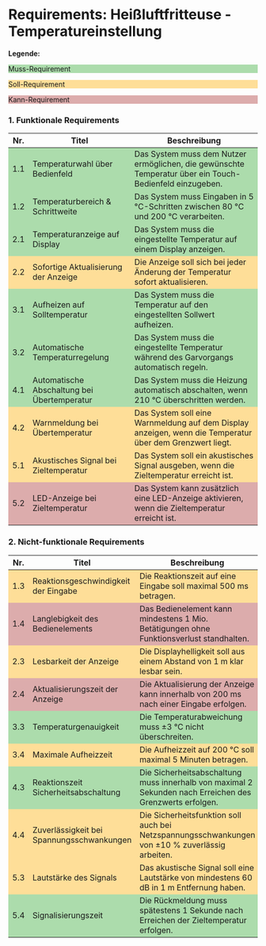 <style>
  .muss {
    background-color: rgba(51, 170, 51, .4)
  }
</style>
<style>
  .soll {
    background-color: rgba(255, 174, 0, 0.4);
  }
</style>
<style>
  .kann {
    background-color: rgba(170, 51, 51, 0.4);
  }
</style>

# Requirements: Heißluftfritteuse - Temperatureinstellung

**Legende:** <p class="muss">Muss-Requirement<p> <p class="soll">Soll-Requirement<p> <p class="kann">Kann-Requirement<p>

### 1. Funktionale Requirements

<table>
  <thead>
    <tr>
      <th>Nr.</th>
      <th>Titel</th>
      <th>Beschreibung</th>
    </tr>
  </thead>
  <tbody>
    <tr class="muss">
      <td>1.1</td>
      <td>Temperaturwahl über Bedienfeld</td>
      <td>Das System muss dem Nutzer ermöglichen, die gewünschte Temperatur über ein Touch-Bedienfeld einzugeben.</td>
    </tr>
    <tr class="muss">
      <td>1.2</td>
      <td>Temperaturbereich & Schrittweite</td>
      <td>Das System muss Eingaben in 5 °C-Schritten zwischen 80 °C und 200 °C verarbeiten.</td>
    </tr>
    <tr class="muss">
      <td>2.1</td>
      <td>Temperaturanzeige auf Display</td>
      <td>Das System muss die eingestellte Temperatur auf einem Display anzeigen.</td>
    </tr>
    <tr class="soll">
      <td>2.2</td>
      <td>Sofortige Aktualisierung der Anzeige</td>
      <td>Die Anzeige soll sich bei jeder Änderung der Temperatur sofort aktualisieren.</td>
    </tr>
    <tr class="muss">
      <td>3.1</td>
      <td>Aufheizen auf Solltemperatur</td>
      <td>Das System muss die Temperatur auf den eingestellten Sollwert aufheizen.</td>
    </tr>
    <tr class="muss">
      <td>3.2</td>
      <td>Automatische Temperaturregelung</td>
      <td>Das System muss die eingestellte Temperatur während des Garvorgangs automatisch regeln.</td>
    </tr>
    <tr class="muss">
      <td>4.1</td>
      <td>Automatische Abschaltung bei Übertemperatur</td>
      <td>Das System muss die Heizung automatisch abschalten, wenn 210 °C überschritten werden.</td>
    </tr>
    <tr class="soll">
      <td>4.2</td>
      <td>Warnmeldung bei Übertemperatur</td>
      <td>Das System soll eine Warnmeldung auf dem Display anzeigen, wenn die Temperatur über dem Grenzwert liegt.</td>
    </tr>
    <tr class="soll">
      <td>5.1</td>
      <td>Akustisches Signal bei Zieltemperatur</td>
      <td>Das System soll ein akustisches Signal ausgeben, wenn die Zieltemperatur erreicht ist.</td>
    </tr>
    <tr class="kann">
      <td>5.2</td>
      <td>LED-Anzeige bei Zieltemperatur</td>
      <td>Das System kann zusätzlich eine LED-Anzeige aktivieren, wenn die Zieltemperatur erreicht ist.</td>
    </tr>
  </tbody>
</table>




### 2. Nicht-funktionale Requirements

<table>
  <thead>
    <tr>
      <th>Nr.</th>
      <th>Titel</th>
      <th>Beschreibung</th>
    </tr>
  </thead>
  <tbody>
    <tr class="soll">
      <td>1.3</td>
      <td>Reaktionsgeschwindigkeit der Eingabe</td>
      <td>Die Reaktionszeit auf eine Eingabe soll maximal 500 ms betragen.</td>
    </tr>
    <tr class="kann">
      <td>1.4</td>
      <td>Langlebigkeit des Bedienelements</td>
      <td>Das Bedienelement kann mindestens 1 Mio. Betätigungen ohne Funktionsverlust standhalten.</td>
    </tr>
    <tr class="soll">
      <td>2.3</td>
      <td>Lesbarkeit der Anzeige</td>
      <td>Die Displayhelligkeit soll aus einem Abstand von 1 m klar lesbar sein.</td>
    </tr>
    <tr class="kann">
      <td>2.4</td>
      <td>Aktualisierungszeit der Anzeige</td>
      <td>Die Aktualisierung der Anzeige kann innerhalb von 200 ms nach einer Eingabe erfolgen.</td>
    </tr>
    <tr class="muss">
      <td>3.3</td>
      <td>Temperaturgenauigkeit</td>
      <td>Die Temperaturabweichung muss ±3 °C nicht überschreiten.</td>
    </tr>
    <tr class="soll">
      <td>3.4</td>
      <td>Maximale Aufheizzeit</td>
      <td>Die Aufheizzeit auf 200 °C soll maximal 5 Minuten betragen.</td>
    </tr>
    <tr class="muss">
      <td>4.3</td>
      <td>Reaktionszeit Sicherheitsabschaltung</td>
      <td>Die Sicherheitsabschaltung muss innerhalb von maximal 2 Sekunden nach Erreichen des Grenzwerts erfolgen.</td>
    </tr>
    <tr class="soll">
      <td>4.4</td>
      <td>Zuverlässigkeit bei Spannungsschwankungen</td>
      <td>Die Sicherheitsfunktion soll auch bei Netzspannungsschwankungen von ±10 % zuverlässig arbeiten.</td>
    </tr>
    <tr class="soll">
      <td>5.3</td>
      <td>Lautstärke des Signals</td>
      <td>Das akustische Signal soll eine Lautstärke von mindestens 60 dB in 1 m Entfernung haben.</td>
    </tr>
    <tr class="muss">
      <td>5.4</td>
      <td>Signalisierungszeit</td>
      <td>Die Rückmeldung muss spätestens 1 Sekunde nach Erreichen der Zieltemperatur erfolgen.</td>
  </tbody>
</table>


